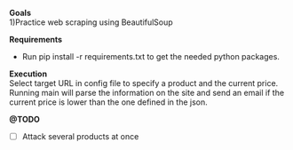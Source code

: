 **Goals**  
1)Practice web scraping using BeautifulSoup

**Requirements**  
- Run pip install -r requirements.txt to get the needed python packages.
 

**Execution**  
Select target URL in config file to specify a product and the current price. Running main will parse the information on the site and send an email if the current 
price is lower than the one defined in the json.


**@TODO**  
- [ ] Attack several products at once


